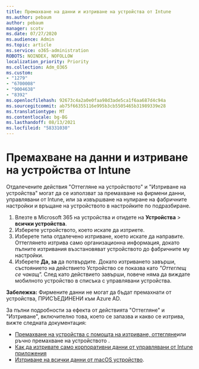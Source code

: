 ```yaml
---
title: Премахване на данни и изтриване на устройства от Intune
ms.author: pebaum
author: pebaum
manager: scotv
ms.date: 07/27/2020
ms.audience: Admin
ms.topic: article
ms.service: o365-administration
ROBOTS: NOINDEX, NOFOLLOW
localization_priority: Priority
ms.collection: Adm_O365
ms.custom:
- "1279"
- "6700008"
- "9004638"
- "8392"
ms.openlocfilehash: 92673c4a2a0e0faa98d3ade5ca1f6aa687d4c94a
ms.sourcegitcommit: ab75f66355116e995b3cb5505465b31989339e28
ms.translationtype: MT
ms.contentlocale: bg-BG
ms.lasthandoff: 08/13/2021
ms.locfileid: "58331030"
---
```

# <a name="removing-data-and-wiping-devices-from-intune"></a>Премахване на данни и изтриване на устройства от Intune

Отдалечените действия "Оттегляне на устройството" и "Изтриване на устройства" могат да се използват за премахване на фирмени данни, управлявани от Intune, или за извършване на нулиране на фабричните настройки и връщане на устройството в настройките по подразбиране.

1. Влезте в Microsoft 365 на устройства и отидете на **Устройства**  >  **всички устройства**.
2. Изберете устройството, което искате да изтриете.
3. Изберете типа отдалечено изтриване, което искате да направите. Оттеглянето изтрива само организационна информация, докато пълните изтривания възстановяват устройството до фабричните му настройки.
4. Изберете **Да, за** да потвърдите. Докато изтриването завърши, състоянието на действието Устройство се показва като *"Оттеглещ се чакащ".*
    След като действието завърши, повече няма да виждате мобилното устройство в списъка с управлявани устройства.

**Забележка:** Фирмените данни не могат да бъдат премахнати от устройства, ПРИСЪЕДИНЕНИ към Azure AD. 

За пълни подробности за ефекта от действията "Оттегляне" и "Изтриване", включително това, което се запазва и какво се изтрива, вижте следната документация:

- [Премахване на устройства с помощта на изтриване, оттегляне](https://docs.microsoft.com/mem/intune/remote-actions/devices-wipe)или ръчно премахване на устройството .
- [Как да изтривате само корпоративни данни от управлявани от Intune приложения](https://docs.microsoft.com/mem/intune/apps/apps-selective-wipe)
- [Изтриване на всички данни от macOS устройство](https://docs.microsoft.com/mem/intune/remote-actions/device-erase).